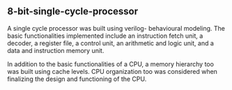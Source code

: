 ## 8-bit-single-cycle-processor

A single cycle processor was built using verilog- behavioural modeling. 
The basic functionalities implemented include an instruction fetch unit, a decoder, a register file, a control unit, an arithmetic and logic unit, and a data and instruction memory unit.

In addition to the basic functionalities of a CPU, a memory hierarchy too was built using cache levels. CPU organization too was considered when finalizing the design and functioning of the CPU. 
